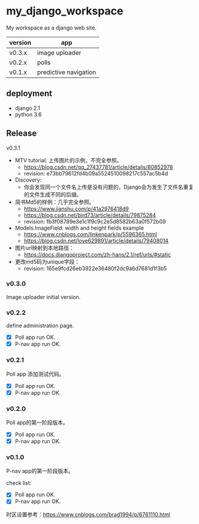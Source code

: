 # my_django_workspace
My workspace as a django web site.

version | app 
--------|-----
 v0.3.x | image uploader
 v0.2.x | polls
 v0.1.x | predictive navigation

## deployment

- django 2.1
- python 3.6

## Release

v0.3.1

+ MTV tutorial: 上传图片的示例，不完全参照。
    - <https://blog.csdn.net/qq_27437781/article/details/80852978>
    - revision: e73bb79612fd4b09a5524510098217c557ac5b4d
+ Discovery:
    - 你会发现同一个文件名上传是没有问题的，Django会为发生了文件名重复的文件生成不同的后缀。
+ 简书Md5的样例：几乎完全参照。
    - <https://www.jianshu.com/p/41a2976418d9>
    - <https://blog.csdn.net/bird73/article/details/79875284>
    - revision: fb3f08789e3e1c1f9c9c2e5d8582b63a0f572b09
+ Models.ImageField: width and height fields example
    - <https://www.cnblogs.com/linkenpark/p/5596365.html>
    - <https://blog.csdn.net/love629891/article/details/79408014>
+ 图片url映射到本地路径：
    - <https://docs.djangoproject.com/zh-hans/2.1/ref/urls/#static>
+ 更改md5码为unique字段：
    - revision: 165e9fcd26eb3922e36480f2dc9a6d7681d1f3b5


### v0.3.0

Image uploader initial version.

### v0.2.2

define administration page. 

- [x] Poll app run OK.
- [x] P-nav app run OK.

### v0.2.1

Poll app 添加测试代码。

- [x] Poll app run OK.
- [x] P-nav app run OK.

### v0.2.0

Poll app的第一阶段版本。

- [x] Poll app run OK.
- [x] P-nav app run OK.

### v0.1.0

P-nav app的第一阶段版本。

check list:

- [x] Poll app run OK.
- [x] P-nav app run OK.

时区设置参考：<https://www.cnblogs.com/brad1994/p/6761110.html>
